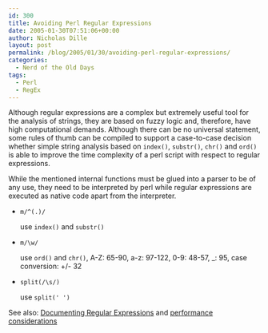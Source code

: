```yaml
---
id: 300
title: Avoiding Perl Regular Expressions
date: 2005-01-30T07:51:06+00:00
author: Nicholas Dille
layout: post
permalink: /blog/2005/01/30/avoiding-perl-regular-expressions/
categories:
  - Nerd of the Old Days
tags:
  - Perl
  - RegEx
---
```

Although regular expressions are a complex but extremely useful tool for the analysis of strings, they are based on fuzzy logic and, therefore, have high computational demands. Although there can be no universal statement, some rules of thumb can be compiled to support a case-to-case decision whether simple string analysis based on `index()`, `substr()`, `chr()` and `ord()` is able to improve the time complexity of a perl script with respect to regular expressions.<!--more-->

While the mentioned internal functions must be glued into a parser to be of any use, they need to be interpreted by perl while regular expressions are executed as native code apart from the interpreter.

* `m/^(.)/`

  use `index()` and `substr()`

* `m/\w/`

  use `ord()` and `chr()`, A-Z: 65-90, a-z: 97-122, 0-9: 48-57, _: 95, case conversion: +/- 32

* `split(/\s/)`

  use `split(' ')`

See also: [Documenting Regular Expressions](/blog/2005/01/30/documenting-perl-regular-expressions/") and [performance considerations](/blog/2007/05/30/perl-performance-considerations/)